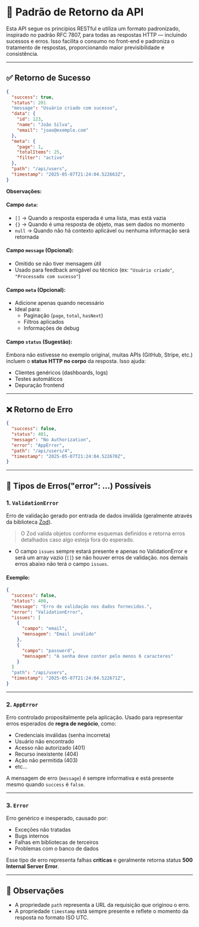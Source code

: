 # 📡 Padrão de Retorno da API

Esta API segue os princípios RESTful e utiliza um formato padronizado, inspirado no padrão RFC 7807, para todas as respostas HTTP — incluindo sucessos e erros. Isso facilita o consumo no front-end e padroniza o tratamento de respostas, proporcionando maior previsibilidade e consistência.

---

## ✅ Retorno de Sucesso

```json
{
  "success": true,
  "status": 201
  "message": "Usuário criado com sucesso",
  "data": {
    "id": 123,
    "name": "João Silva",
    "email": "joao@exemplo.com"
  },
  "meta": {
    "page": 1,
    "totalItems": 25,
    "filter": "active"
  },
  "path": "/api/users",
  "timestamp": "2025-05-07T21:24:04.522663Z",
}
```
 **Observações:** 
#### **Campo `data`:**
- `[]` → Quando a resposta esperada é uma lista, mas está vazia  
- `{}` → Quando é uma resposta de objeto, mas sem dados no momento  
- `null` → Quando não há contexto aplicável ou nenhuma informação será retornada  

#### **Campo `message` (Opcional):**
- Omitido se não tiver mensagem útil  
- Usado para feedback amigável ou técnico (ex: `"Usuário criado"`, `"Processado com sucesso"`)  

#### **Campo `meta` (Opcional):**
- Adicione apenas quando necessário  
- Ideal para:  
  - Paginação (`page`, `total`, `hasNext`)  
  - Filtros aplicados  
  - Informações de debug  

#### **Campo `status` (Sugestão):**
Embora não estivesse no exemplo original, muitas APIs (GitHub, Stripe, etc.) incluem o **status HTTP no corpo** da resposta. Isso ajuda:  
- Clientes genéricos (dashboards, logs)  
- Testes automáticos  
- Depuração frontend  

---

## ❌ Retorno de Erro

```json
{
  "success": false,
  "status": 401,  
  "message": "No Authorization",
  "error": "AppError",
  "path": "/api/users/4",
  "timestamp": "2025-05-07T21:24:04.522670Z",
}
```

---

## 🧠 Tipos de Erros("error": ...) Possíveis

### 1. `ValidationError`

Erro de validação gerado por entrada de dados inválida (geralmente através da biblioteca [Zod](https://zod.dev/)).

> O Zod valida objetos conforme esquemas definidos e retorna erros detalhados caso algo esteja fora do esperado.

- O campo `issues` sempre estará presente e apenas no ValidationError e será um array vazio (`[]`) se não houver erros de validação. nos demais erros abaixo não terá o campo `issues`.

#### Exemplo:

```json
{
  "success": false,
  "status": 400,  
  "message": "Erro de validação nos dados fornecidos.",
  "error": "ValidationError",
  "issues": [
    {
      "campo": "email",
      "mensagem": "Email inválido"
    },
    {
      "campo": "password",
      "mensagem": "A senha deve conter pelo menos 6 caracteres"
    }
  ]
  "path": "/api/users",
  "timestamp": "2025-05-07T21:24:04.522671Z",
}
```

---

### 2. `AppError`

Erro controlado propositalmente pela aplicação. Usado para representar erros esperados de **regra de negócio**, como:

- Credenciais inválidas (senha incorreta)
- Usuário não encontrado
- Acesso não autorizado (401)
- Recurso inexistente (404)
- Ação não permitida (403)
- etc...

A mensagem de erro (`message`) é sempre informativa e está presente mesmo quando `success` é `false`.

---

### 3. `Error`

Erro genérico e inesperado, causado por:

- Exceções não tratadas
- Bugs internos
- Falhas em bibliotecas de terceiros
- Problemas com o banco de dados

Esse tipo de erro representa falhas **críticas** e geralmente retorna status **500 Internal Server Error**.

---

## 📌 Observações

- A propriedade `path` representa a URL da requisição que originou o erro.
- A propriedade `timestamp` está sempre presente e reflete o momento da resposta no formato ISO UTC.
